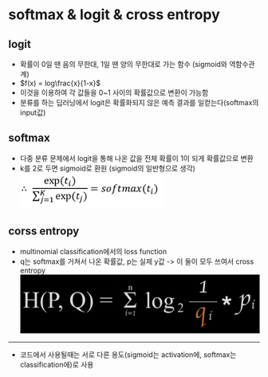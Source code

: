 # softmax & logit & cross entropy
## logit
- 확률이 0일 땐 음의 무한대, 1일 땐 양의 무한대로 가는 함수 (sigmoid와 역함수관계)
- $f(x) = log\frac{x}{1-x}$
- 이것을 이용하여 각 값들을 0~1 사이의 확률값으로 변환이 가능함
- 분류를 하는 딥러닝에서 logit은 확률화되지 않은 예측 결과를 일컫는다(softmax의 input값)

## softmax
- 다중 분류 문제에서 logit을 통해 나온 값을 전체 확률이 1이 되게 확률값으로 변환
- k를 2로 두면 sigmoid로 환원 (sigmoid의 일반형으로 생각)
![cross_entropy](../../img/softmax.png)

## corss entropy
- multinomial classification에서의 loss function
- q는 softmax를 거쳐서 나온 확률값, p는 실제 y값 -> 이 둘이 모두 쓰여서 cross entropy
![cross_entropy](../../img/cross_ent.png)

---
- 코드에서 사용될때는 서로 다른 용도(sigmoid는 activation에, softmax는 classification에)로 사용
